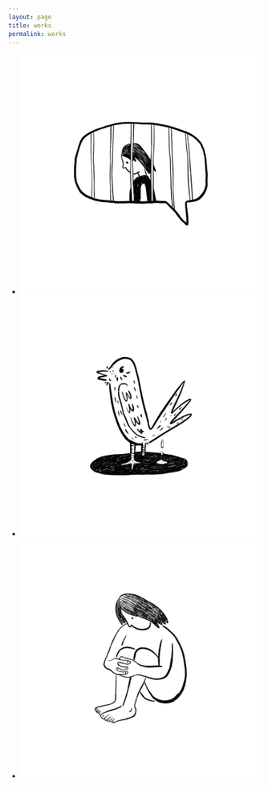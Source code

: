 ```yaml
---
layout: page
title: works
permalink: works
---
```

<ul class="works-list">
  <li><a href="http://dwbig4e.com/works/freedom-of-speech"><img src="works/freedom-of-speech-00.png"></a></li>
  <li><a href="http://dwbig4e.com/works/the-spirit-of-freedom"><img src="works/The-Spirit-of-Freedom-00.png"></a></li>
  <li><a href="http://dwbig4e.com/works/lonely"><img src="works/Lonely-00.png"></a></li>
</ul>
